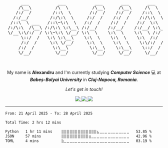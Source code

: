 <pre align="center">
      ___           ___           ___       ___       ___     
     /\__\         /\  \         /\__\     /\__\     /\  \    
    /:/  /        /::\  \       /:/  /    /:/  /    /::\  \   
   /:/__/        /:/\:\  \     /:/  /    /:/  /    /:/\:\  \  
  /::\  \ ___   /::\~\:\  \   /:/  /    /:/  /    /:/  \:\  \ 
 /:/\:\  /\__\ /:/\:\ \:\__\ /:/__/    /:/__/    /:/__/ \:\__\
 \/__\:\/:/  / \:\~\:\ \/__/ \:\  \    \:\  \    \:\  \ /:/  /
      \::/  /   \:\ \:\__\    \:\  \    \:\  \    \:\  /:/  / 
      /:/  /     \:\ \/__/     \:\  \    \:\  \    \:\/:/  /  
     /:/  /       \:\__\        \:\__\    \:\__\    \::/  /   
     \/__/         \/__/         \/__/     \/__/     \/__/    


</pre>

<!-- Introduction -->
<p align="center">
      My name is <b>Alexandru</b> and I'm currently studying <b><i>Computer Science</i></b> 💻 at <b><i>Babeș-Bolyai University</i></b> in <b><i>Cluj-Napoca, Romania</i></b>.
</p>

<!-- Social Media -->

<p align="center">
      <i>Let's get in touch!</i>

<p align="center">
      <a href="https://github.com/culbec"> 
            <img src="https://github.com/culbec/culbec/assets/67468709/42dd4ecd-b9b7-4d6c-9909-785605d6a310"/>
      </a>
      <a href="https://www.instagram.com/alex.profir/">
            <img src="https://github.com/culbec/culbec/assets/67468709/0b5f9a61-b680-46b9-8f3f-412450394b9a"/>
      </a>
      <a href="https://www.linkedin.com/in/alexandru-profir-764916203/">
            <img src="https://github.com/culbec/culbec/assets/67468709/04ee3b6a-cba8-4f31-a6ec-4d1984da1bf6"/>
      </a>
</p>

---

<!--START_SECTION:waka-->

```txt
From: 21 April 2025 - To: 28 April 2025

Total Time: 2 hrs 12 mins

Python   1 hr 11 mins    ⣿⣿⣿⣿⣿⣿⣿⣿⣿⣿⣿⣿⣿⣦⣀⣀⣀⣀⣀⣀⣀⣀⣀⣀⣀   53.85 %
JSON     57 mins         ⣿⣿⣿⣿⣿⣿⣿⣿⣿⣿⣶⣀⣀⣀⣀⣀⣀⣀⣀⣀⣀⣀⣀⣀⣀   42.96 %
TOML     4 mins          ⣷⣀⣀⣀⣀⣀⣀⣀⣀⣀⣀⣀⣀⣀⣀⣀⣀⣀⣀⣀⣀⣀⣀⣀⣀   03.19 %
```

<!--END_SECTION:waka-->
